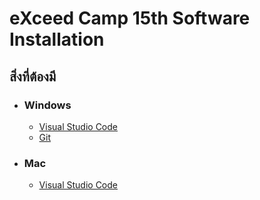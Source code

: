 # eXceed Camp 15th Software Installation

## สิ่งที่ต้องมี
- ### Windows
    - [Visual Studio Code](https://code.visualstudio.com/)
    - [Git](https://git-scm.com/)
- ### Mac
    - [Visual Studio Code](https://code.visualstudio.com/)
